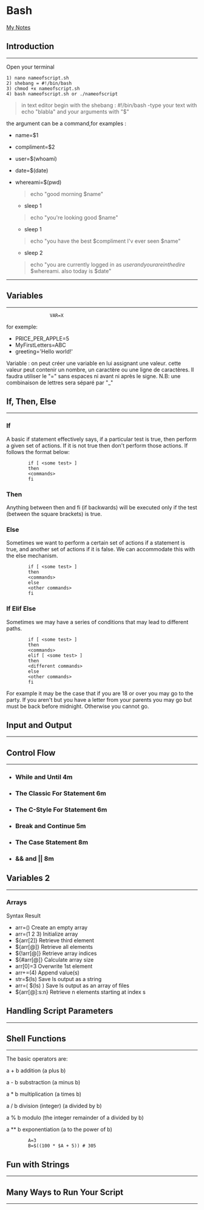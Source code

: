 # Bash
[My Notes](./README.md)


## Introduction
---
Open your terminal 

    1) nano nameofscript.sh
    2) shebang = #!/bin/bash
    3) chmod +x nameofscript.sh
    4) bash nameofscript.sh or ./nameofscript



>in text editor begin with the shebang : #!/bin/bash
-type your text with echo "blabla" and your arguments with "$"

the argument can be a command,for examples : 

- name=$1
- compliment=$2
- user=$(whoami)
- date=$(date)
- whereami=$(pwd)


    >echo "good morning $name"
    - sleep 1
  
    >echo "you're looking good $name"
    - sleep 1

    >echo "you have the best $compliment I'v ever seen $name"
    - sleep 2
        
    >echo "you are currently logged in as $user and your are in the dire$
            $whereami. also today is $date"
---
       
## Variables
---

                    VAR=X 

for exemple:
  - PRICE_PER_APPLE=5
  - MyFirstLetters=ABC
  - greeting='Hello world!'

Variable : on peut créer une variable en lui assignant une valeur.
cette valeur peut contenir un nombre, un caractère ou une ligne de caractères.
Il faudra utiliser le "=" sans espaces ni avant ni après le signe.
N.B: une combinaison de lettres sera séparé par "_"


## If, Then, Else
---
### If
A basic if statement effectively says, if a particular test is true, then perform a given set of actions. If it is not true then don't perform those actions. If follows the format below:

            if [ <some test> ]
            then
            <commands>
            fi

### Then 

Anything between then and fi (if backwards) will be executed only if the test (between the square brackets) is true.

### Else

Sometimes we want to perform a certain set of actions if a statement is true, and another set of actions if it is false. We can accommodate this with the else mechanism.

            if [ <some test> ]
            then
            <commands>
            else
            <other commands>
            fi


### If Elif Else 

Sometimes we may have a series of conditions that may lead to different paths.

            if [ <some test> ]
            then
            <commands>
            elif [ <some test> ] 
            then
            <different commands>
            else
            <other commands>
            fi


For example it may be the case that if you are 18 or over you may go to the party. If you aren't but you have a letter from your parents you may go but must be back before midnight. Otherwise you cannot go.

## Input and Output
---

## Control Flow
---
- ### While and Until 4m
- ### The Classic For Statement 6m
- ### The C-Style For Statement 6m
- ### Break and Continue 5m
- ### The Case Statement 8m
- ### && and || 8m
## Variables 2
---

### Arrays

Syntax	        Result

- arr=()	    Create an empty array
- arr=(1 2 3)	Initialize array
- ${arr[2]}	    Retrieve third element
- ${arr[@]}	    Retrieve all elements
- ${!arr[@]}	Retrieve array indices
- ${#arr[@]}	Calculate array size
- arr[0]=3	    Overwrite 1st element
- arr+=(4)	    Append value(s)
- str=$(ls)	    Save ls output as a string
- arr=( $(ls) )	Save ls output as an array of files
- ${arr[@]:s:n}	Retrieve n elements starting at index s
## Handling Script Parameters
---
## Shell Functions
---

The basic operators are:

a + b addition (a plus b)

a - b substraction (a minus b)

a * b multiplication (a times b)

a / b division (integer) (a divided by b)

a % b modulo (the integer remainder of a divided by b)

a ** b exponentiation (a to the power of b)

            A=3
            B=$((100 * $A + 5)) # 305

            
## Fun with Strings
---
## Many Ways to Run Your Script
---


    